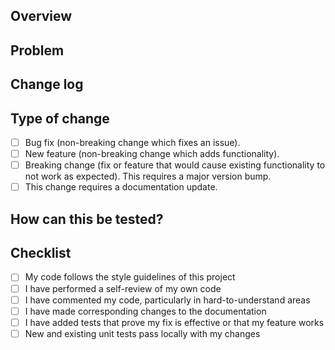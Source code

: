 ## Overview
<!---
Please include a summary of the change and which issue is fixed. 
-->

## Problem
<!---
Please include relevant motivation and context. 
-->

## Change log
<!---
Give a brief explanation of the changes you introduced in this PR
-->

## Type of change

- [ ] Bug fix (non-breaking change which fixes an issue).
- [ ] New feature (non-breaking change which adds functionality).
- [ ] Breaking change (fix or feature that would cause existing functionality to not work as expected). This requires a major version bump.
- [ ] This change requires a documentation update.

## How can this be tested?
<!---
Please describe the tests that you ran to verify your changes. Provide instructions so we can reproduce. Please also list any relevant details for your test configuration
-->

## Checklist

- [ ] My code follows the style guidelines of this project
- [ ] I have performed a self-review of my own code
- [ ] I have commented my code, particularly in hard-to-understand areas
- [ ] I have made corresponding changes to the documentation
- [ ] I have added tests that prove my fix is effective or that my feature works
- [ ] New and existing unit tests pass locally with my changes
